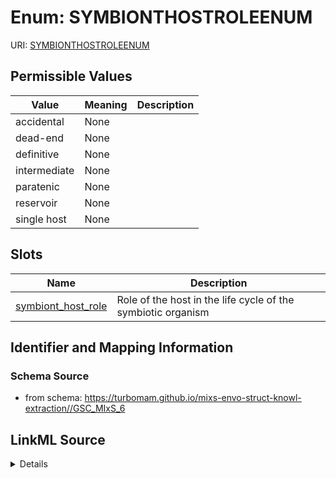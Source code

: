# Enum: SYMBIONTHOSTROLEENUM



URI: [SYMBIONTHOSTROLEENUM](SYMBIONTHOSTROLEENUM)

## Permissible Values

| Value | Meaning | Description |
| --- | --- | --- |
| accidental | None |  |
| dead-end | None |  |
| definitive | None |  |
| intermediate | None |  |
| paratenic | None |  |
| reservoir | None |  |
| single host | None |  |




## Slots

| Name | Description |
| ---  | --- |
| [symbiont_host_role](symbiont_host_role.md) | Role of the host in the life cycle of the symbiotic organism |






## Identifier and Mapping Information







### Schema Source


* from schema: https://turbomam.github.io/mixs-envo-struct-knowl-extraction//GSC_MIxS_6




## LinkML Source

<details>
```yaml
name: SYMBIONT_HOST_ROLE_ENUM
from_schema: https://turbomam.github.io/mixs-envo-struct-knowl-extraction//GSC_MIxS_6
rank: 1000
permissible_values:
  accidental:
    text: accidental
  dead-end:
    text: dead-end
  definitive:
    text: definitive
  intermediate:
    text: intermediate
  paratenic:
    text: paratenic
  reservoir:
    text: reservoir
  single host:
    text: single host

```
</details>
